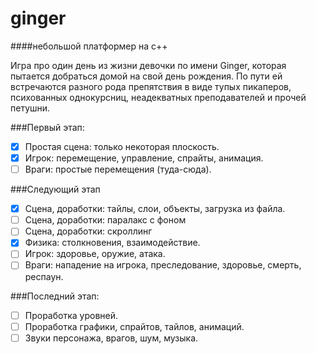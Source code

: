 # ginger
####небольшой платформер на c++

Игра про один день из жизни девочки по имени Ginger, 
которая пытается добраться домой на свой день рождения.
По пути ей встречаются разного рода препятствия в виде тупых пикаперов,
психованных однокурсниц, неадекватных преподавателей и прочей петушни.

###Первый этап:
- [x] Простая сцена: только некоторая плоскость.
- [x] Игрок: перемещение, управление, спрайты, анимация.
- [ ] Враги: простые перемещения (туда-сюда).

###Следующий этап
- [x] Сцена, доработки: тайлы, слои, объекты, загрузка из файла.
- [ ] Cцена, доработки: паралакс с фоном
- [ ] Cцена, доработки: скроллинг
- [x] Физика: столкновения, взаимодействие.
- [ ] Игрок: здоровье, оружие, атака.
- [ ] Враги: нападение на игрока, преследование, здоровье, смерть, респаун.

###Последний этап:
- [ ] Проработка уровней.
- [ ] Проработка графики, спрайтов, тайлов, анимаций.
- [ ] Звуки персонажа, врагов, шум, музыка.
